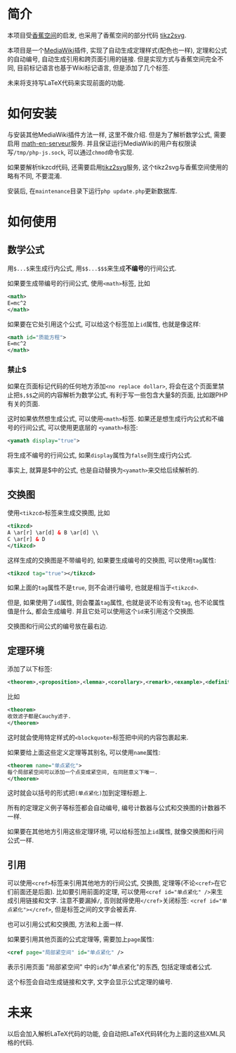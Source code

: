 # 简介
本项目受[香蕉空间](https://www.bananaspace.org)的启发, 也采用了香蕉空间的部分代码
[tikz2svg](https://github.com/banana-space/tikz2svg).

本项目是一个[MediaWiki](https://www.mediawiki.org/wiki/MediaWiki)插件,
实现了自动生成定理样式(配色也一样), 定理和公式的自动编号, 自动生成引用和跨页面引用的链接.
但是实现方式与香蕉空间完全不同, 目前标记语言也基于Wiki标记语言, 但是添加了几个标签.

未来将支持写LaTeX代码来实现前面的功能.

# 如何安装
与安装其他MediaWiki插件方法一样, 这里不做介绍. 但是为了解析数学公式, 需要启用
[math-en-serveur](https://github.com/AkiSakuchan/MathEnServeur)服务.
并且保证运行MediaWiki的用户有权限读写```/tmp/php-js.sock```,
可以通过```chmod```命令实现.

如果要解析tikzcd代码, 还需要启用[tikz2svg](https://github.com/AkiSakuchan/tikz2svg)服务, 这个tikz2svg与香蕉空间使用的略有不同, 不要混淆.

安装后, 在```maintenance```目录下运行```php update.php```更新数据库.

# 如何使用

## 数学公式
用```$...$```来生成行内公式, 用```$$...$$$```来生成**不编号**的行间公式.

如果要生成带编号的行间公式, 使用```<math>```标签, 比如
```xml
<math>
E=mc^2
</math>
```
如果要在它处引用这个公式, 可以给这个标签加上```id```属性, 也就是像这样:
```xml
<math id="质能方程">
E=mc^2
</math>
```

### 禁止$
如果在页面标记代码的任何地方添加```<no replace dollar>```, 将会在这个页面里禁止把```$,$$```之间的内容解析为数学公式, 
有利于写一些包含大量$的页面, 比如跟PHP有关的页面.

这时如果依然想生成公式, 可以使用```<math>```标签. 如果还是想生成行内公式和不编号的行间公式, 可以使用更底层的
```<yamath>```标签:
```xml
<yamath display="true">
```
将生成不编号的行间公式, 如果```display```属性为```false```则生成行内公式.

事实上, 就算是$中的公式, 也是自动替换为```<yamath>```来交给后续解析的.

## 交换图
使用```<tikzcd>```标签来生成交换图, 比如
```xml
<tikzcd>
A \ar[r] \ar[d] & B \ar[d] \\
C \ar[r] & D
</tikzcd>
```
这样生成的交换图是不带编号的, 如果要生成编号的交换图, 可以使用```tag```属性:
```xml
<tikzcd tag="true"></tikzcd>
```
如果上面的```tag```属性不是```true```, 则不会进行编号, 也就是相当于```<tikzcd>```.

但是, 如果使用了```id```属性, 则会覆盖```tag```属性, 也就是说不论有没有```tag```, 也不论属性值是什么, 都会生成编号.
并且它处可以使用这个```id```来引用这个交换图.

交换图和行间公式的编号放在最右边.

## 定理环境
添加了以下标签:
```xml
<theorem>,<proposition>,<lemma>,<corollary>,<remark>,<example>,<definition>
```
比如
```xml
<theorem>
收敛滤子都是Cauchy滤子.
</theorem>
```
这时就会使用特定样式的```<blockquote>```标签把中间的内容包裹起来.

如果要给上面这些定义定理等其别名, 可以使用```name```属性:
```xml
<theorem name="单点紧化">
每个局部紧空间可以添加一个点变成紧空间, 在同胚意义下唯一.
</theorem>
```
这时就会以括号的形式把```(单点紧化)```加到定理标题上.

所有的定理定义例子等标签都会自动编号, 编号计数器与公式和交换图的计数器不一样.

如果要在其他地方引用这些定理环境, 可以给标签加上```id```属性, 就像交换图和行间公式一样.

## 引用
可以使用```<cref>```标签来引用其他地方的行间公式, 交换图, 定理等(不论```<cref>```在它们前面还是后面).
比如要引用前面的定理, 可以使用```<cref id="单点紧化" />```来生成引用链接和文字. 注意不要漏掉```/```, 否则就得使用```</cref>```关闭标签:
```<cref id="单点紧化"></cref>```, 但是标签之间的文字会被丢弃.

也可以引用公式和交换图, 方法和上面一样.

如果要引用其他页面的公式定理等, 需要加上```page```属性:
```xml
<cref page="局部紧空间" id="单点紧化" />
```
表示引用页面 "局部紧空间" 中的```id```为"单点紧化"的东西, 包括定理或者公式.

这个标签会自动生成链接和文字, 文字会显示公式定理的编号.

# 未来
以后会加入解析LaTeX代码的功能, 会自动把LaTeX代码转化为上面的这些XML风格的代码.